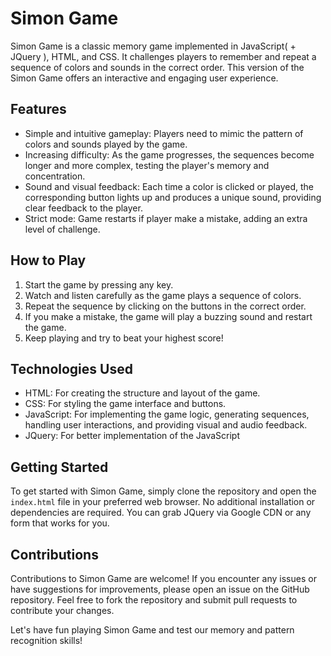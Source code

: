 # Simon Game

Simon Game is a classic memory game implemented in JavaScript( + JQuery ), HTML, and CSS. It challenges players to remember and repeat a sequence of colors and sounds in the correct order. This version of the Simon Game offers an interactive and engaging user experience.

## Features
- Simple and intuitive gameplay: Players need to mimic the pattern of colors and sounds played by the game.
- Increasing difficulty: As the game progresses, the sequences become longer and more complex, testing the player's memory and concentration.
- Sound and visual feedback: Each time a color is clicked or played, the corresponding button lights up and produces a unique sound, providing clear feedback to the player.
- Strict mode: Game restarts if player make a mistake, adding an extra level of challenge.

## How to Play
1. Start the game by pressing any key.
2. Watch and listen carefully as the game plays a sequence of colors.
3. Repeat the sequence by clicking on the buttons in the correct order.
4. If you make a mistake, the game will play a buzzing sound and restart the game.
5. Keep playing and try to beat your highest score!

## Technologies Used
- HTML: For creating the structure and layout of the game.
- CSS: For styling the game interface and buttons.
- JavaScript: For implementing the game logic, generating sequences, handling user interactions, and providing visual and audio feedback.
- JQuery: For better implementation of the JavaScript

## Getting Started
To get started with Simon Game, simply clone the repository and open the `index.html` file in your preferred web browser. No additional installation or dependencies are required. You can grab JQuery via Google CDN or any form that works for you.

## Contributions
Contributions to Simon Game are welcome! If you encounter any issues or have suggestions for improvements, please open an issue on the GitHub repository. Feel free to fork the repository and submit pull requests to contribute your changes.

Let's have fun playing Simon Game and test our memory and pattern recognition skills!
